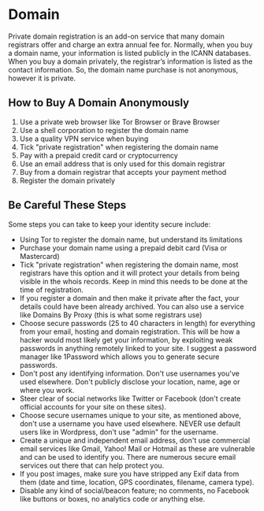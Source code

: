 # Domain

Private domain registration is an add-on service that many domain registrars offer and charge an extra annual fee for. Normally, when you buy a domain name, your information is listed publicly in the ICANN databases. When you buy a domain privately, the registrar’s information is listed as the contact information. So, the domain name purchase is not anonymous, however it is private.

## How to Buy A Domain Anonymously

1. Use a private web browser like Tor Browser or Brave Browser
2. Use a shell corporation to register the domain name
3. Use a quality VPN service when buying
4. Tick "private registration" when registering the domain name
5. Pay with a prepaid credit card or cryptocurrency
6. Use an email address that is only used for this domain registrar
7. Buy from a domain registrar that accepts your payment method
8. Register the domain privately

## Be Careful These Steps

Some steps you can take to keep your identity secure include:

- Using Tor to register the domain name, but understand its limitations
- Purchase your domain name using a prepaid debit card (Visa or Mastercard)
- Tick "private registration" when registering the domain name, most registrars have this option and it will protect your details from being visible in the whois records. Keep in mind this needs to be done at the time of registration.
- If you register a domain and then make it private after the fact, your details could have been already archived. You can also use a service like Domains By Proxy (this is what some registrars use)
- Choose secure passwords (25 to 40 characters in length) for everything from your email, hosting and domain registration. This will be how a hacker would most likely get your information, by exploiting weak passwords in anything remotely linked to your site. I suggest a password manager like 1Password which allows you to generate secure passwords.
- Don't post any identifying information. Don't use usernames you've used elsewhere. Don't publicly disclose your location, name, age or where you work.
- Steer clear of social networks like Twitter or Facebook (don't create official accounts for your site on these sites).
- Choose secure usernames unique to your site, as mentioned above, don't use a username you have used elsewhere. NEVER use default users like in Wordpress, don't use "admin" for the username.
- Create a unique and independent email address, don't use commercial email services like Gmail, Yahoo! Mail or Hotmail as these are vulnerable and can be used to identify you. There are numerous secure email services out there that can help protect you.
- If you post images, make sure you have stripped any Exif data from them (date and time, location, GPS coordinates, filename, camera type).
- Disable any kind of social/beacon feature; no comments, no Facebook like buttons or boxes, no analytics code or anything else.
